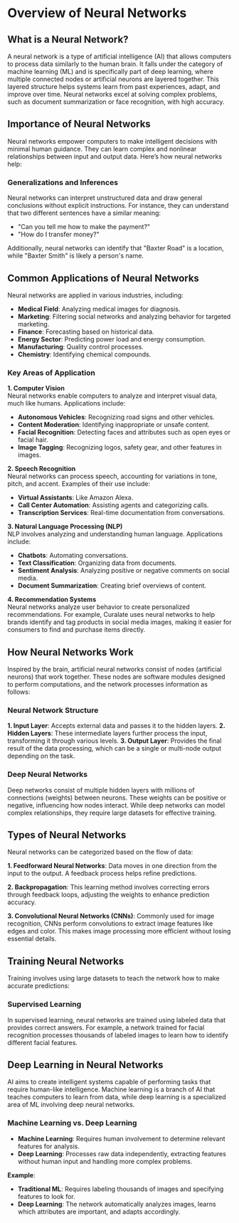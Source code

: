 # Overview of Neural Networks

## What is a Neural Network?
A neural network is a type of artificial intelligence (AI) that allows computers to process data similarly to the human brain. It falls under the category of machine learning (ML) and is specifically part of deep learning, where multiple connected nodes or artificial neurons are layered together. This layered structure helps systems learn from past experiences, adapt, and improve over time. Neural networks excel at solving complex problems, such as document summarization or face recognition, with high accuracy.

## Importance of Neural Networks
Neural networks empower computers to make intelligent decisions with minimal human guidance. They can learn complex and nonlinear relationships between input and output data. Here’s how neural networks help:

### Generalizations and Inferences
Neural networks can interpret unstructured data and draw general conclusions without explicit instructions. For instance, they can understand that two different sentences have a similar meaning:

- "Can you tell me how to make the payment?"
- "How do I transfer money?"

Additionally, neural networks can identify that "Baxter Road" is a location, while "Baxter Smith" is likely a person's name.

## Common Applications of Neural Networks
Neural networks are applied in various industries, including:

- **Medical Field**: Analyzing medical images for diagnosis.
- **Marketing**: Filtering social networks and analyzing behavior for targeted marketing.
- **Finance**: Forecasting based on historical data.
- **Energy Sector**: Predicting power load and energy consumption.
- **Manufacturing**: Quality control processes.
- **Chemistry**: Identifying chemical compounds.

### Key Areas of Application

**1. Computer Vision**  
Neural networks enable computers to analyze and interpret visual data, much like humans. Applications include:
- **Autonomous Vehicles**: Recognizing road signs and other vehicles.
- **Content Moderation**: Identifying inappropriate or unsafe content.
- **Facial Recognition**: Detecting faces and attributes such as open eyes or facial hair.
- **Image Tagging**: Recognizing logos, safety gear, and other features in images.

**2. Speech Recognition**  
Neural networks can process speech, accounting for variations in tone, pitch, and accent. Examples of their use include:
- **Virtual Assistants**: Like Amazon Alexa.
- **Call Center Automation**: Assisting agents and categorizing calls.
- **Transcription Services**: Real-time documentation from conversations.

**3. Natural Language Processing (NLP)**  
NLP involves analyzing and understanding human language. Applications include:
- **Chatbots**: Automating conversations.
- **Text Classification**: Organizing data from documents.
- **Sentiment Analysis**: Analyzing positive or negative comments on social media.
- **Document Summarization**: Creating brief overviews of content.

**4. Recommendation Systems**  
Neural networks analyze user behavior to create personalized recommendations. For example, Curalate uses neural networks to help brands identify and tag products in social media images, making it easier for consumers to find and purchase items directly.

## How Neural Networks Work
Inspired by the brain, artificial neural networks consist of nodes (artificial neurons) that work together. These nodes are software modules designed to perform computations, and the network processes information as follows:

### Neural Network Structure
**1. Input Layer**: Accepts external data and passes it to the hidden layers.
**2. Hidden Layers**: These intermediate layers further process the input, transforming it through various levels.
**3. Output Layer**: Provides the final result of the data processing, which can be a single or multi-node output depending on the task.

### Deep Neural Networks
Deep networks consist of multiple hidden layers with millions of connections (weights) between neurons. These weights can be positive or negative, influencing how nodes interact. While deep networks can model complex relationships, they require large datasets for effective training.

## Types of Neural Networks
Neural networks can be categorized based on the flow of data:

**1. Feedforward Neural Networks**: Data moves in one direction from the input to the output. A feedback process helps refine predictions.

**2. Backpropagation**: This learning method involves correcting errors through feedback loops, adjusting the weights to enhance prediction accuracy.

**3. Convolutional Neural Networks (CNNs)**: Commonly used for image recognition, CNNs perform convolutions to extract image features like edges and color. This makes image processing more efficient without losing essential details.

## Training Neural Networks
Training involves using large datasets to teach the network how to make accurate predictions:

### Supervised Learning
In supervised learning, neural networks are trained using labeled data that provides correct answers. For example, a network trained for facial recognition processes thousands of labeled images to learn how to identify different facial features.

## Deep Learning in Neural Networks
AI aims to create intelligent systems capable of performing tasks that require human-like intelligence. Machine learning is a branch of AI that teaches computers to learn from data, while deep learning is a specialized area of ML involving deep neural networks.

### Machine Learning vs. Deep Learning
- **Machine Learning**: Requires human involvement to determine relevant features for analysis.
- **Deep Learning**: Processes raw data independently, extracting features without human input and handling more complex problems.

**Example**:
- **Traditional ML**: Requires labeling thousands of images and specifying features to look for.
- **Deep Learning**: The network automatically analyzes images, learns which attributes are important, and adapts accordingly.
